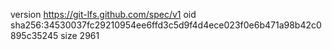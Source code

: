 version https://git-lfs.github.com/spec/v1
oid sha256:34530037fc29210954ee6ffd3c5d9f4d4ece023f0e6b471a98b42c0895c35245
size 2961
